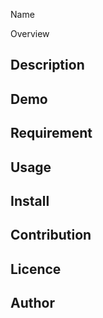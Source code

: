 Name

Overview

## Description

## Demo

## Requirement

## Usage

## Install

## Contribution

## Licence

## Author
